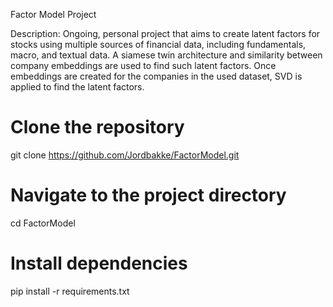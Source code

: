 Factor Model Project

Description: Ongoing, personal project that aims to create latent factors for stocks using multiple sources of financial data, including fundamentals, macro, and textual data. A siamese twin architecture and similarity between company embeddings are used to find such latent factors. Once embeddings are created for the companies in the used dataset, SVD is applied to find the latent factors.

# Clone the repository
git clone https://github.com/Jordbakke/FactorModel.git

# Navigate to the project directory
cd FactorModel

# Install dependencies
pip install -r requirements.txt
